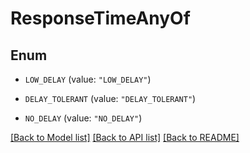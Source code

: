 # ResponseTimeAnyOf

## Enum


* `LOW_DELAY` (value: `"LOW_DELAY"`)

* `DELAY_TOLERANT` (value: `"DELAY_TOLERANT"`)

* `NO_DELAY` (value: `"NO_DELAY"`)


[[Back to Model list]](../README.md#documentation-for-models) [[Back to API list]](../README.md#documentation-for-api-endpoints) [[Back to README]](../README.md)


